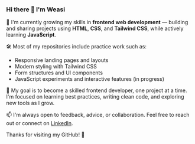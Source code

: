 ### Hi there 👋 I'm Weasi

🌱 I'm currently growing my skills in **frontend web development** — building and sharing projects using **HTML**, **CSS**, and **Tailwind CSS**, while actively learning **JavaScript**.

🛠️ Most of my repositories include practice work such as:
- Responsive landing pages and layouts
- Modern styling with Tailwind CSS
- Form structures and UI components
- JavaScript experiments and interactive features (in progress)

🎯 My goal is to become a skilled frontend developer, one project at a time. I'm focused on learning best practices, writing clean code, and exploring new tools as I grow.

📫 I'm always open to feedback, advice, or collaboration. Feel free to reach out or connect on [LinkedIn](https://www.linkedin.com/in/alweasi15).

Thanks for visiting my GitHub! 🚀

